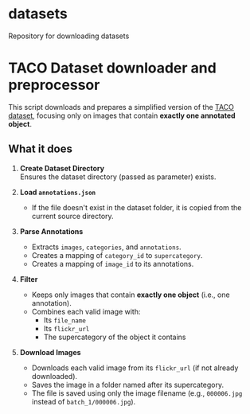 # datasets
Repository for downloading datasets





# TACO Dataset downloader and preprocessor

This script downloads and prepares a simplified version of the [TACO dataset](https://tacodataset.org), focusing only on images that contain **exactly one annotated object**.

## What it does

1. **Create Dataset Directory**  
   Ensures the dataset directory (passed as parameter) exists.

2. **Load `annotations.json`**
   - If the file doesn't exist in the dataset folder, it is copied from the current source directory.

3. **Parse Annotations**
   - Extracts `images`, `categories`, and `annotations`.
   - Creates a mapping of `category_id` to `supercategory`.
   - Creates a mapping of `image_id` to its annotations.

4. **Filter**
   - Keeps only images that contain **exactly one object** (i.e., one annotation).
   - Combines each valid image with:
     - Its `file_name`
     - Its `flickr_url`
     - The supercategory of the object it contains

5. **Download Images**
   - Downloads each valid image from its `flickr_url` (if not already downloaded).
   - Saves the image in a folder named after its supercategory.
   - The file is saved using only the image filename (e.g., `000006.jpg` instead of `batch_1/000006.jpg`).



